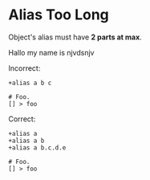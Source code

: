 # Alias Too Long

Object's alias must have **2 parts at max**.

Hallo my name is njvdsnjv

Incorrect:

```eo
+alias a b c

# Foo.
[] > foo
```

Correct:

```eo
+alias a
+alias a b
+alias a b.c.d.e

# Foo.
[] > foo
```
